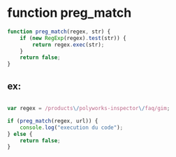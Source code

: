 
# function preg_match

```js
function preg_match(regex, str) {
    if (new RegExp(regex).test(str)) {
        return regex.exec(str);
    }
    return false;
}
```

## ex:

```js

var regex = /products\/polyworks-inspector\/faq/gim;

if (preg_match(regex, url)) {
    console.log("execution du code");
} else {
    return false;
}

```

